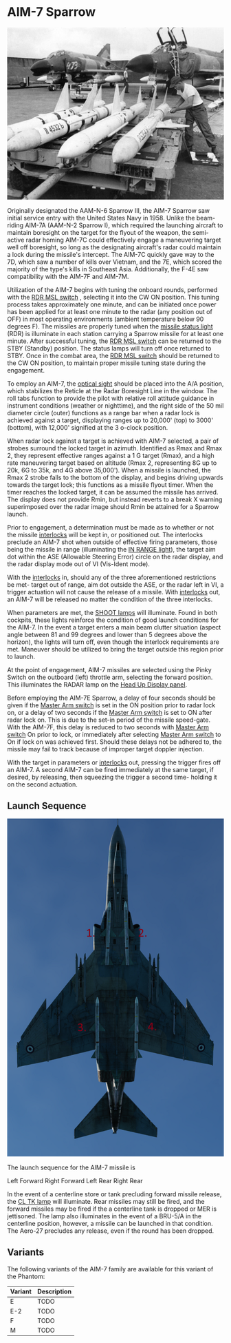 # AIM-7 Sparrow

![aim7](../../img/aim7.jpg)

Originally designated the AAM-N-6 Sparrow III, the AIM-7 Sparrow saw initial
service entry with the United States Navy in 1958. Unlike the beam-riding AIM-7A
(AAM-N-2 Sparrow I), which required the launching aircraft to maintain boresight
on the target for the flyout of the weapon, the semi-active radar homing AIM-7C
could effectively engage a maneuvering target well off boresight, so long as the
designating aircraft's radar could maintain a lock during the missile's
intercept. The AIM-7C quickly gave way to the 7D, which saw a number of kills
over Vietnam, and the 7E, which scored the majority of the type's kills in
Southeast Asia. Additionally, the F-4E saw compatibility with the AIM-7F and
AIM-7M.

Utilization of the AIM-7 begins with tuning the onboard rounds, performed with
the [RDR MSL switch](https://heatblur-simulations.github.io/f-4e-manual/cockpit/pilot/weapon_management.html#radar-missile-power-switch)
, selecting it into the CW ON position. This tuning process
takes approximately one minute, and can be initiated once power has been applied
for at least one minute to the radar (any position out of OFF) in most operating
environments (ambient temperature below 90 degrees F). The missiles are properly
tuned when
the [missile status light](https://heatblur-simulations.github.io/f-4e-manual/cockpit/pilot/weapon_management.html#missile-status-lights)
(RDR) is illuminate in each station carrying
a Sparrow missile for at least one minute. After successful tuning,
the [RDR MSL switch](https://heatblur-simulations.github.io/f-4e-manual/cockpit/pilot/weapon_management.html#radar-missile-power-switch)
can be returned to the STBY (Standby) position. The status lamps will
turn off once returned to STBY. Once in the combat area,
the [RDR MSL switch](https://heatblur-simulations.github.io/f-4e-manual/cockpit/pilot/weapon_management.html#radar-missile-power-switch)
should be returned to the CW ON position, to maintain proper missile
tuning state during the engagement.

To employ an AIM-7,
the [optical sight](https://heatblur-simulations.github.io/f-4e-manual/cockpit/pilot/dcsg_controls.html#sight-mode-knob)
should be placed into the A/A position,
which stabilizes the Reticle at the Radar Boresight Line in the window. The roll
tabs function to provide the pilot with relative roll attitude guidance in
instrument conditions (weather or nighttime), and the right side of the 50 mil
diameter circle (outer) functions as a range bar when a radar lock is achieved
against a target, displaying ranges up to 20,000' (top) to 3000' (bottom), with
12,000' signified at the 3 o-clock position.

When radar lock against a target is achieved with AIM-7 selected, a pair of
strobes surround the locked target in azimuth. Identified as Rmax and Rmax 2,
they represent effective ranges against a 1 G target (Rmax), and a high rate
maneuvering target based on altitude (Rmax 2, representing 8G up to 20k, 6G to
35k, and 4G above 35,000'). When a missile is launched, the Rmax 2 strobe falls
to the bottom of the display, and begins driving upwards towards the target
lock; this functions as a missile flyout timer. When the timer reaches the
locked target, it can be assumed the missile has arrived. The display does not
provide Rmin, but instead reverts to a break X warning superimposed over the
radar image should Rmin be attained for a Sparrow launch.

Prior to engagement, a determination must be made as to whether or not the
missile [interlocks](https://heatblur-simulations.github.io/f-4e-manual/cockpit/pilot/weapon_management.html#interlock-switch)
will be kept in, or positioned out. The interlocks preclude
an AIM-7 shot when outside of effective firing parameters, those being the
missile in range (illuminating
the [IN RANGE light](https://heatblur-simulations.github.io/f-4e-manual/cockpit/pilot/dcsg_controls.html#in-range-light)),
the target aim dot within
the ASE (Allowable Steering Error) circle on the radar display, and the radar
display mode out of VI (Vis-Ident mode).

With the [interlocks](https://heatblur-simulations.github.io/f-4e-manual/cockpit/pilot/weapon_management.html#interlock-switch)
in, should any of the three aforementioned restrictions be
met- target out of range, aim dot outside the ASE, or the radar left in VI, a
trigger actuation will not cause the release of a missile.
With [interlocks](https://heatblur-simulations.github.io/f-4e-manual/cockpit/pilot/weapon_management.html#interlock-switch)
out, an AIM-7 will be released no matter the condition of the three interlocks.

When parameters are met,
the [SHOOT lamps](https://heatblur-simulations.github.io/f-4e-manual/cockpit/pilot/overhead_indicators.html#shoot-lights)
will illuminate. Found in both
cockpits, these lights reinforce the condition of good launch conditions for the
AIM-7. In the event a target enters a main beam clutter situation (aspect angle
between 81 and 99 degrees and lower than 5 degrees above the horizon), the
lights will turn off, even though the interlock requirements are met. Maneuver
should be utilized to bring the target outside this region prior to launch.

At the point of engagement, AIM-7 missiles are selected using the Pinky Switch
on the outboard (left) throttle arm, selecting the forward position. This
illuminates the RADAR lamp on
the [Head Up Display panel](https://heatblur-simulations.github.io/f-4e-manual/cockpit/pilot/weapon_management.html#head-up-display-indicators).

Before employing the AIM-7E Sparrow, a delay of four seconds should be given if
the [Master Arm switch](https://heatblur-simulations.github.io/f-4e-manual/cockpit/pilot/weapon_management.html#master-arm-switch)
is set in the ON position prior to radar lock on, or a
delay of two seconds if
the [Master Arm switch](https://heatblur-simulations.github.io/f-4e-manual/cockpit/pilot/weapon_management.html#master-arm-switch)
is set to ON after radar lock on.
This is due to the set-in period of the missile speed-gate. With the AIM-7F, this
delay is reduced to two seconds
with [Master Arm switch](https://heatblur-simulations.github.io/f-4e-manual/cockpit/pilot/weapon_management.html#master-arm-switch)
On prior to lock, or immediately
after selecting [Master Arm switch](https://heatblur-simulations.github.io/f-4e-manual/cockpit/pilot/weapon_management.html#master-arm-switch)
to On if lock on was achieved first. Should these
delays not be adhered to, the missile may fail to track because of improper
target doppler injection.

With the target in parameters
or [interlocks](https://heatblur-simulations.github.io/f-4e-manual/cockpit/pilot/weapon_management.html#interlock-switch)
out, pressing the trigger fires off
an AIM-7. A second AIM-7 can be fired immediately at the same target, if
desired, by releasing, then squeezing the trigger a second time- holding it on
the second actuation.

## Launch Sequence

![ext_launch_sequence_radar](../../img/ext_launch_seq_radar.png)

The launch sequence for the AIM-7 missile is

Left Forward Right Forward Left Rear Right Rear

In the event of a centerline store or tank precluding forward missile release,
the [CL TK lamp](https://heatblur-simulations.github.io/f-4e-manual/cockpit/pilot/weapon_management.html#centerline-tank-aboard-light)
will illuminate. Rear missiles may still be fired, and the
forward missiles may be fired if the a centerline tank is dropped or MER is
jettisoned. The lamp also illuminates in the event of a BRU-5/A in the
centerline position, however, a missile can be launched in that condition. The
Aero-27 precludes any release, even if the round has been dropped.

## Variants

The following variants of the AIM-7 family are available for this variant of the
Phantom:

| Variant | Description |
|---------|-------------|
| E       | TODO        |
| E-2     | TODO        |
| F       | TODO        |
| M       | TODO        |
